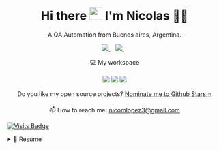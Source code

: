 
<h1 align='center'>
  Hi there <img src="https://user-images.githubusercontent.com/1303154/88677602-1635ba80-d120-11ea-84d8-d263ba5fc3c0.gif" width="30"> I'm Nicolas 👨‍💻
</h1>

<p align='center'>
  A QA Automation from Buenos aires, Argentina.
</p>



<p align='center'>
  
  <a href="https://www.linkedin.com/in/nicolas-lopez-qa-automation/">
    <img src="https://img.shields.io/badge/linkedin-%230077B5.svg?&style=for-the-badge&logo=linkedin&logoColor=white" />
  </a>&nbsp;&nbsp;
  <a href="https://t.me/nicolopez603/">
    <img src="https://img.shields.io/badge/telegram-%230077B5.svg?&style=for-the-badge&logo=telegram&logoColor=white" />        
  </a>&nbsp;&nbsp;
  
</p>


<p align='center'>
  💻 My workspace<br/><br/>

  <img src="https://img.shields.io/badge/amd-ryzen%202200g%20-red.svg?&style=for-the-badge&logo=amd&logoColor=white" />
  <img src="https://img.shields.io/badge/RAM-8GB-%230071C5.svg?&style=for-the-badge&logoColor=white" />
  <img src="https://img.shields.io/badge/nvidia-gtx%201050-%2376B900.svg?&style=for-the-badge&logo=nvidia&logoColor=white" />
</p>

<p align='center'>
  Do you like my open source projects? <a href='https://stars.github.com/nominate/'>Nominate me to Github Stars ⭐</a>
</p>

<!-- <details align='center'>
  <summary>:zap: My workspace specs</summary>
</details>-->

<p align='center'>
  📫 How to reach me: <a href='mailto:nicomlopez603@gmail.com'>nicomlopez3@gmail.com</a>
</p>

[![Visits Badge](https://badges.pufler.dev/visits/Nicolopez603/Nicolopez603)](https://badges.pufler.dev)

<details>
  <summary>📃 Resume</summary>


## Education

- 📖 **High school**\
📆 2013 - 2018\
📍 **Escuela Normal Nº1 Mary O. Graham** - Buenos Aires, Argentina


## Experience

<img align="right" src="https://img.shields.io/badge/Slack-4A154B?logo=slack&logoColor=white" />
<img align="right" src="https://img.shields.io/badge/Github-181717?logo=github&logoColor=white" />
<img align="right" src="https://img.shields.io/badge/Java-E34F26?logo=java&logoColor=white" />
<img align="right" src="https://img.shields.io/badge/MySQL-3498DB?logo=mysql&logoColor=white" />
<img align="right" src="https://img.shields.io/badge/Javascript-F7DF1E?logo=javascript&logoColor=white" />
<img align="right" src="https://img.shields.io/badge/Cypress-17202C?logo=cypress&logoColor=white" />
<img align="right" src="https://img.shields.io/badge/Selenium-43B02A?logo=selenium&logoColor=white" />
<img align="right" src="https://img.shields.io/badge/Node.js-339933?logo=node.js&logoColor=white" />


- 👨‍💻 **QA Automation**\
📆 2021 - moment\
📍 **Freelance** - Buenos Aires, Argentina

## Technical information


<img align="right" src="https://img.shields.io/badge/Windows-0078D6?logo=windows&logoColor=white" />

**Operating Systems**




  

<!--
**Nicolopez603/Nicolopez603** is a ✨ _special_ ✨ repository because its `README.md` (this file) appears on your GitHub profile.

Here are some ideas to get you started:

- 🔭 I’m currently working on ...
- 🌱 I’m currently learning ...
- 👯 I’m looking to collaborate on ...
- 🤔 I’m looking for help with ...
- 💬 Ask me about ...
- 📫 How to reach me: ...
- 😄 Pronouns: ...
- ⚡ Fun fact: ...
-->
